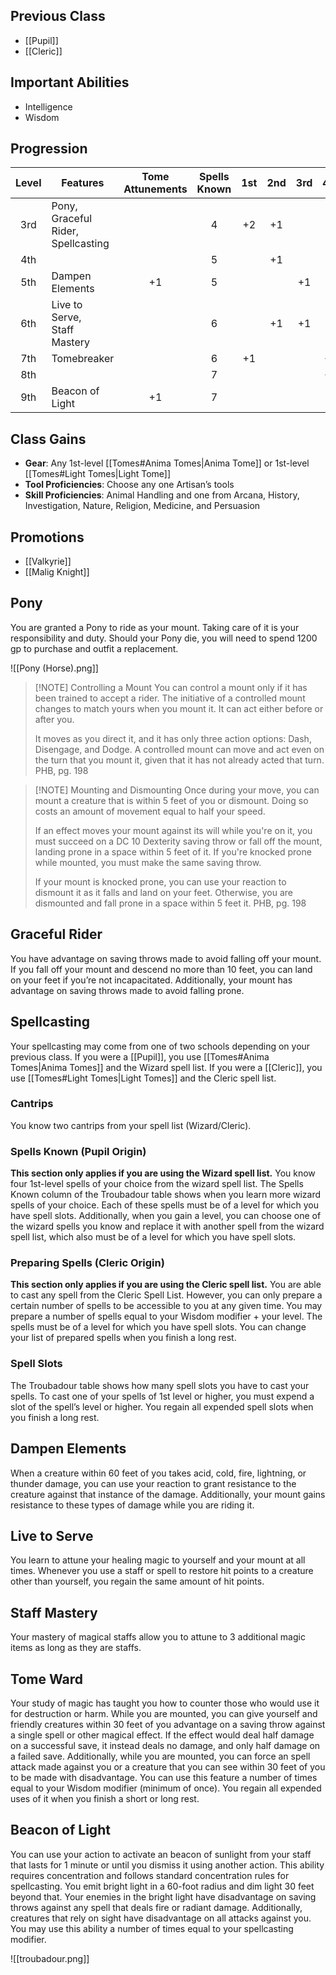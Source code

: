 ## Previous Class
- [[Pupil]]
- [[Cleric]]
## Important Abilities
- Intelligence
- Wisdom
## Progression
| Level | Features                                  | Tome Attunements | Spells Known | 1st | 2nd | 3rd | 4th | 5th |
| :---: | ----------------------------------------- | :--------------: | :----------: | :-: | :-: | :-: | :-: | :-: |
|  3rd  | Pony, <br>Graceful Rider,<br>Spellcasting |                  |      4       | +2  | +1  |     |     |     |
|  4th  |                                           |                  |      5       |     | +1  |     |     |     |
|  5th  | Dampen Elements                           |        +1        |      5       |     |     | +1  |     |     |
|  6th  | Live to Serve, <br>Staff Mastery          |                  |      6       |     | +1  | +1  |     |     |
|  7th  | Tomebreaker                               |                  |      6       | +1  |     |     | +1  |     |
|  8th  |                                           |                  |      7       |     |     |     | +1  |     |
|  9th  | Beacon of Light                           |        +1        |      7       |     |     |     |     | +1  |
## Class Gains
- **Gear**: Any 1st-level [[Tomes#Anima Tomes|Anima Tome]] or 1st-level [[Tomes#Light Tomes|Light Tome]]
- **Tool Proficiencies**: Choose any one Artisan’s tools
- **Skill Proficiencies**:  Animal Handling and one from Arcana, History, Investigation, Nature, Religion, Medicine, and Persuasion
## Promotions
- [[Valkyrie]]
- [[Malig Knight]]
## Pony
You are granted a Pony to ride as your mount. Taking care of it is your responsibility and duty. Should your Pony die, you will need to spend 1200 gp to purchase and outfit a replacement.

![[Pony (Horse).png]]

> [!NOTE] Controlling a Mount
> You can control a mount only if it has been trained to accept a rider. The initiative of a controlled mount changes to match yours when you mount it. It can act either before or after you.
> 
> It moves as you direct it, and it has only three action options: Dash, Disengage, and Dodge. A controlled mount can move and act even on the turn that you mount it, given that it has not already acted that turn.
> PHB, pg. 198

> [!NOTE] Mounting and Dismounting
> Once during your move, you can mount a creature that is within 5 feet of you or dismount. Doing so costs an amount of movement equal to half your speed.
> 
> If an effect moves your mount against its will while you're on it, you must succeed on a DC 10 Dexterity saving throw or fall off the mount, landing prone in a space within 5 feet of it. If you're knocked prone while mounted, you must make the same saving throw.
> 
> If your mount is knocked prone, you can use your reaction to dismount it as it falls and land on your feet. Otherwise, you are dismounted and fall prone in a space within 5 feet it.
> PHB, pg. 198

## Graceful Rider
You have advantage on saving throws made to avoid falling off your mount. If you fall off your mount and descend no more than 10 feet, you can land on your feet if you’re not incapacitated.
Additionally, your mount has advantage on saving throws made to avoid falling prone.
## Spellcasting
Your spellcasting may come from one of two schools depending on your previous class.
If you were a [[Pupil]], you use [[Tomes#Anima Tomes|Anima Tomes]] and the Wizard spell list.
If you were a [[Cleric]], you use [[Tomes#Light Tomes|Light Tomes]] and the Cleric spell list.
### Cantrips
You know two cantrips from your spell list (Wizard/Cleric).
### Spells Known (Pupil Origin)
**This section only applies if you are using the Wizard spell list.** 
You know four 1st-level spells of your choice from the wizard spell list.
The Spells Known column of the Troubadour table shows when you learn more wizard spells of your choice. Each of these spells must be of a level for which you have spell slots. 
Additionally, when you gain a level, you can choose one of the wizard spells you know and replace it with another spell from the wizard spell list, which also must be of a level for which you have spell slots.
### Preparing Spells (Cleric Origin)
**This section only applies if you are using the Cleric spell list.** 
You are able to cast any spell from the Cleric Spell List.
However, you can only prepare a certain number of spells to be accessible to you at any given time. You may prepare a number of spells equal to your Wisdom modifier + your level.
The spells must be of a level for which you have spell slots. You can change your list of prepared spells when you finish a long rest.
### Spell Slots
The Troubadour table shows how many spell slots you have to cast your spells. To cast one of your spells of 1st level or higher, you must expend a slot of the spell’s level or higher. You regain all expended spell slots when you finish a long rest. 
## Dampen Elements
When a creature within 60 feet of you takes acid, cold, fire, lightning, or thunder damage, you can
use your reaction to grant resistance to the creature against that instance of the damage.
Additionally, your mount gains resistance to these types of damage while you are riding it.
## Live to Serve
You learn to attune your healing magic to yourself and your mount at all times.
Whenever you use a staff or spell to restore hit points to a creature other than yourself, you regain the same amount of hit points.
## Staff Mastery
Your mastery of magical staffs allow you to attune to 3 additional magic items as long as they are staffs.
## Tome Ward
Your study of magic has taught you how to counter those who would use it for destruction or harm.
While you are mounted, you can give yourself and friendly creatures within 30 feet of you advantage on a saving throw against a single spell or other magical effect. If the effect would deal half damage on a successful save, it instead deals no damage, and only half damage on a failed save.
Additionally, while you are mounted, you can force an spell attack made against you or a creature that you can see within 30 feet of you to be made with disadvantage.
You can use this feature a number of times equal to your Wisdom modifier (minimum of once). You regain all expended uses of it when you finish a short or long rest.
## Beacon of Light
You can use your action to activate an beacon of sunlight from your staff that lasts for 1 minute or
until you dismiss it using another action. This ability requires concentration and follows standard concentration rules for spellcasting.
You emit bright light in a 60-foot radius and dim light 30 feet beyond that. Your enemies in the bright light have disadvantage on saving throws against any spell that deals fire or radiant damage. Additionally, creatures that rely on sight have disadvantage on all attacks against you.
You may use this ability a number of times equal to your spellcasting modifier.

![[troubadour.png]]